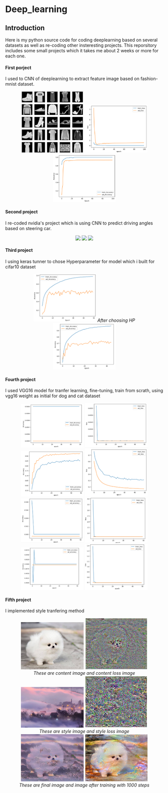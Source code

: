 # Deep_learning
## Introduction
Here is my python source code for coding deeplearning based on several datasets as well as re-coding other insteresting projects. This reporsitory includes some small projects which it takes me about 2 weeks or more for each one.

#### First porject
I used to CNN of deeplearning to extract feature image based on fashion-mnist dataset.
<p align="center">
  <img src="image_video/mnist.png" width="200">
  <img src="image_video/loss.png" width="200">
  <img src="image_video/accuracy.png" width="200">
</p>

#### Second project
I re-coded nvidia's project which is  using CNN to predict driving angles based on steering car.

<p align="center">
  <img src="image_video/steering_wheel.gif" width="100">
  <img src="image_video/street.gif" width="200">
  <img src="image_video/predict_angle.gif" width="200">
</p>

#### Third project
I using keras tunner to chose Hyperparameter for model which i built for cifar10 dataset
<p align="center">
  <img src="image_video/keras3.png" width="200">
  <i>After choosing HP</i>
  <img src="image_video/keras5.png" width="200">
</p>

#### Fourth project
I used VGG16 model for tranfer learning, fine-tuning, train from scrath, using vgg16 weight as initial for dog and cat dataset
<p align="center">
  <img src="image_video/acc1.png" width="200">
  <img src="image_video/loss1.png" width="200">
  <img src="image_video/acc2.png" width="200">
  <img src="image_video/loss2.png" width="200"> 
   <img src="image_video/acc3.png" width="200">
  <img src="image_video/loss3.png" width="200">
   <img src="image_video/acc4.png" width="200">
  <img src="image_video/loss4.png" width="200">
</p>

#### Fifth project
I implemented style tranfering method
<p align="center">
  <img src="style_tranfering/image_style_tranfer/content.jpg" width="200">
  <img src="style_tranfering/image_style_tranfer/content_loss.png" width="200"><br>
  <i>These are content image and content loss image</i><br>
  <img src="style_tranfering/image_style_tranfer/style4.jpg" width="200">
  <img src="style_tranfering/image_style_tranfer/style_loss.png" width="200"><br>
  <i>These are style image and style loss image</i><br>
  <img src="style_tranfering/image_style_tranfer/style_dog (1).png" width="200">
  <img src="style_tranfering/image_style_tranfer/train_1000step.png" width="200"><br>
  <i>These are final image and image after training with 1000 steps </i><br>
</p>
